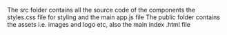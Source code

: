 The src folder contains all the source code of the components the styles.css file for styling and the main app.js file
The public folder contains the assets i.e. images and logo etc, also the main index .html file

